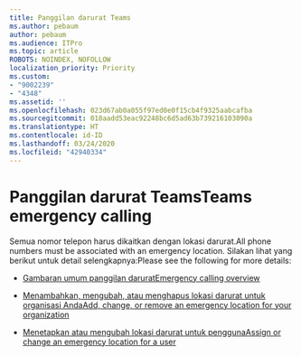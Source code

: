 ```yaml
---
title: Panggilan darurat Teams
ms.author: pebaum
author: pebaum
ms.audience: ITPro
ms.topic: article
ROBOTS: NOINDEX, NOFOLLOW
localization_priority: Priority
ms.custom:
- "9002239"
- "4348"
ms.assetid: ''
ms.openlocfilehash: 023d67ab0a055f97ed0e0f15cb4f9325aabcafba
ms.sourcegitcommit: 018aadd53eac92248bc6d5ad63b739216103090a
ms.translationtype: HT
ms.contentlocale: id-ID
ms.lasthandoff: 03/24/2020
ms.locfileid: "42940334"
---
```

# <a name="teams-emergency-calling"></a><span data-ttu-id="6313e-102">Panggilan darurat Teams</span><span class="sxs-lookup"><span data-stu-id="6313e-102">Teams emergency calling</span></span>

<span data-ttu-id="6313e-103">Semua nomor telepon harus dikaitkan dengan lokasi darurat.</span><span class="sxs-lookup"><span data-stu-id="6313e-103">All phone numbers must be associated with an emergency location.</span></span> <span data-ttu-id="6313e-104">Silakan lihat yang berikut untuk detail selengkapnya:</span><span class="sxs-lookup"><span data-stu-id="6313e-104">Please see the following for more details:</span></span>

- [<span data-ttu-id="6313e-105">Gambaran umum panggilan darurat</span><span class="sxs-lookup"><span data-stu-id="6313e-105">Emergency calling overview</span></span>](https://docs.microsoft.com/MicrosoftTeams/what-are-emergency-locations-addresses-and-call-routing)

- [<span data-ttu-id="6313e-106">Menambahkan, mengubah, atau menghapus lokasi darurat untuk organisasi Anda</span><span class="sxs-lookup"><span data-stu-id="6313e-106">Add, change, or remove an emergency location for your organization</span></span>](https://docs.microsoft.com/MicrosoftTeams/add-change-remove-emergency-location-organization)

- [<span data-ttu-id="6313e-107">Menetapkan atau mengubah lokasi darurat untuk pengguna</span><span class="sxs-lookup"><span data-stu-id="6313e-107">Assign or change an emergency location for a user</span></span>](https://docs.microsoft.com/MicrosoftTeams/assign-change-emergency-location-user)
